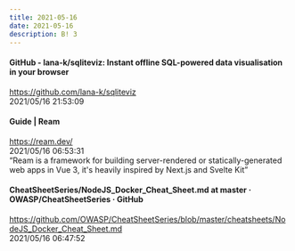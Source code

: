 ```yaml
---
title: 2021-05-16
date: 2021-05-16
description: B! 3
---
```


#### GitHub - lana-k/sqliteviz: Instant offline SQL-powered data visualisation in your browser
https://github.com/lana-k/sqliteviz<br>
2021/05/16 21:53:09<br>


#### Guide | Ream
https://ream.dev/<br>
2021/05/16 06:53:31<br>
“Ream is a framework for building server-rendered or statically-generated web apps in Vue 3, it's heavily inspired by Next.js and Svelte Kit”


#### CheatSheetSeries/NodeJS_Docker_Cheat_Sheet.md at master · OWASP/CheatSheetSeries · GitHub
https://github.com/OWASP/CheatSheetSeries/blob/master/cheatsheets/NodeJS_Docker_Cheat_Sheet.md<br>
2021/05/16 06:47:52<br>


